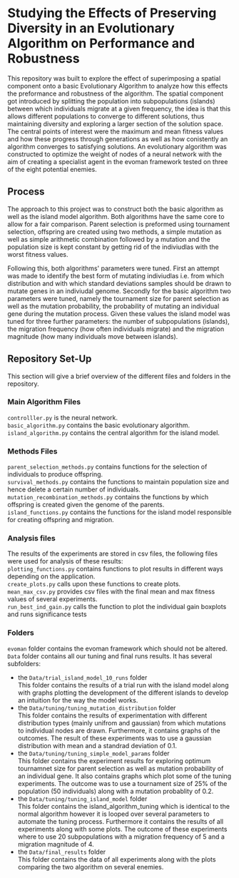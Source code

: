 # Studying the Effects of Preserving Diversity in an Evolutionary Algorithm on Performance and Robustness

This repository was built to explore the effect of superimposing a spatial component onto a basic Evolutionary Algorithm to analyze how this effects the preformance and robustness of the algorithm. The spatial component got introduced by splitting the population into subpopulations (islands) between which individuals migrate at a given frequency, the idea is that this allows different populations to converge to different solutions, thus maintaining diversity and exploring a larger section of the solution space. The central points of interest were the maximum and mean fitness values and how these progress through generations as well as how conistently an algorithm converges to satisfying solutions. An evolutionary algorithm was constructed to optimize the weight of nodes of a neural network with the aim of creating a specialist agent in the evoman framework tested on three of the eight potential enemies. 

## Process
The approach to this project was to construct both the basic algorithm as well as the island model algorithm. Both algorithms have the same core to allow for a fair comparison. Parent selection is preformed using tournament selection, offspring are created using two methods, a simple mutation as well as simple arithmetic combination followed by a mutation and the population size is kept constant by getting rid of the indiviudlas with the worst fitness values. 

Following this, both algorithms' parameters were tuned. First an attempt was made to identify the best form of mutating indiviudlas i.e. from which distribution and with which standard deviations samples should be drawn to mutate genes in an indiviudal genome. Secondly for the basic algorithm two parameters were tuned, namely the tournament size for parent selection as well as the mutation probability, the probability of mutating an individual gene during the mutation process. Given these values the island model was tuned for three further parameters: the number of subpopulations (islands), the migration frequency (how often individuals migrate) and the migration magnitude (how many individuals move between islands).   

## Repository Set-Up
This section will give a brief overview of the different files and folders in the repository.

### Main Algorithm Files
`controlller.py` is the neural network. <br>
`basic_algorithm.py` contains the basic evolutionary algorithm. <br>
`island_algorithm.py` contains the central algorithm for the island model. <br>

### Methods Files
`parent_selection_methods.py` contains functions for the selection of individuals to produce offspring. <br>
`survival_methods.py` contains the functions to maintain population size and hence delete a certain number of individuals. <br>
`mutation_recombination_methods.py` contains the functions by which offspring is created given the genome of the parents. <br>
`island_functions.py` contains the functions for the island model responsible for creating offspring and migration. <br>

### Analysis files
The results of the experiments are stored in csv files, the following files were used for analysis of these results: <br>
`plotting_functions.py` contains functions to plot results in different ways depending on the application. <br>
`create_plots.py` calls upon these functions to create plots. <br>
`mean_max_csv.py` provides csv files with the final mean and max fitness values of several experiments. <br>
`run_best_ind_gain.py` calls the function to plot the individual gain boxplots and runs significance tests <br>

### Folders
`evoman` folder contains the evoman framework which should not be altered.
`Data` folder contains all our tuning and final runs results. It has several subfolders:
- the `Data/trial_island_model_10_runs` folder <br>
This folder contains the results of a trial run with the island model along with graphs plotting the development of the different islands to develop an intuition for the way the model works. <br>
- the `Data/tuning/tuning_mutation_distribution` folder <br>
This folder contains the results of experimentation with different distribution types (mainly unifrom and gaussian) from which mutations to individual nodes are drawn. Furthermore, it contains graphs of the outcomes. The result of these experiments was to use a gaussian distribution with mean and a standrad deviation of 0.1. <br>
- the `Data/tuning/tuning_simple_model_params` folder <br>
This folder contains the experiment results for exploring optimum tournamnet size for parent selection as well as mutation probability of an individual gene. It also contains graphs which plot some of the tuning experiments. The outcome was to use a tournament size of 25% of the population (50 individuals) along with a mutation probablity of 0.2. <br>
- the `Data/tuning/tuning_island_model` folder <br>
This folder contains the island_algorithm_tuning which is identical to the normal algorithm however it is looped over several parameters to automate the tuning process. Furthermore it contains the results of all experiments along with some plots. The outcome of these experiments where to use 20 subpopulations with a migration frequency of 5 and a migration magnitude of 4. <br>
- the `Data/final_results` folder <br>
This folder contains the data of all experiments along with the plots comparing the two algorithm on several enemies.
